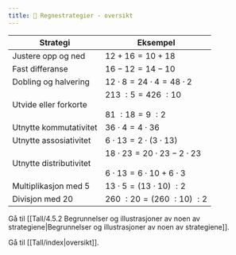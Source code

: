 ```yaml
---
title: 📄 Regnestrategier - oversikt
---
```




| **Strategi**            | **Eksempel**                                                                          |
| ----------------------- | ------------------------------------------------------------------------------------- |
| Justere opp og ned      | $12 + 16 = 10 + 18$                                                                   |
| Fast differanse         | $16 - 12 = 14 - 10$                                                                   |
| Dobling og halvering    | $12 \cdot 8 = 24 \cdot 4 = 48 \cdot 2$                                                |
| Utvide eller forkorte   | $213\ :5 = 426\ :10$<br><br>$81\ :18 = 9\ :2$                                         |
| Utnytte kommutativitet  | $36 \cdot 4 = 4 \cdot 36$                                                             |
| Utnytte assosiativitet  | $6 \cdot 13 = 2 \cdot (3 \cdot 13)$                                                   |
| Utnytte distributivitet | $18 \cdot 23 = 20 \cdot 23 - 2 \cdot 23$<br><br>$6 \cdot 13 = 6 \cdot 10 + 6 \cdot 3$ |
| Multiplikasjon med $5$  | $13 \cdot 5 = (13 \cdot 10)\ :2$                                                      |
| Divisjon med $20$       | $260\ :20 = (260\ :10)\ :2$                                                           |

Gå til [[Tall/4.5.2 Begrunnelser og illustrasjoner av noen av strategiene|Begrunnelser og illustrasjoner av noen av strategiene]].

Gå til [[Tall/index|oversikt]].